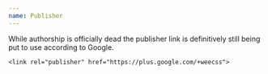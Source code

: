 ```yaml
---
name: Publisher
---
```


While authorship is officially dead the publisher link is definitively still being put to use according to Google.

```markup
<link rel="publisher" href="https://plus.google.com/+weecss">
```